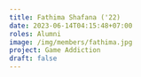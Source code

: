 ```yaml
---
title: Fathima Shafana ('22)
date: 2023-06-14T04:15:48+07:00
roles: Alumni
image: /img/members/fathima.jpg
project: Game Addiction
draft: false
---
```


